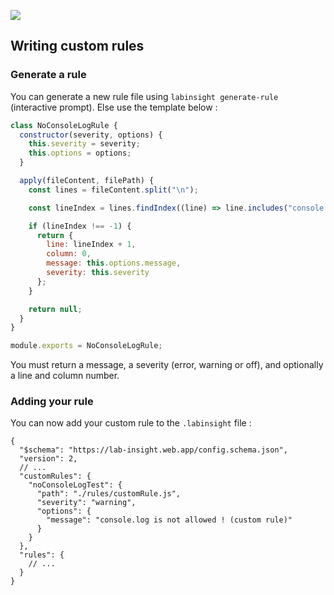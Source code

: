 ![](https://firebasestorage.googleapis.com/v0/b/lab-insight.appspot.com/o/Frame%203.png?alt=media&token=a104bd9c-f7bd-45ee-83d0-5049b0d3cf4d)

## Writing custom rules

### Generate a rule

You can generate a new rule file using `labinsight generate-rule` (interactive prompt).
Else use the template below :

```javascript
class NoConsoleLogRule {
  constructor(severity, options) {
    this.severity = severity;
    this.options = options;
  }

  apply(fileContent, filePath) {
    const lines = fileContent.split("\n");

    const lineIndex = lines.findIndex((line) => line.includes("console.log"));

    if (lineIndex !== -1) {
      return {
        line: lineIndex + 1,
        column: 0,
        message: this.options.message,
        severity: this.severity
      };
    }

    return null;
  }
}

module.exports = NoConsoleLogRule;
```

You must return a message, a severity (error, warning or off), and optionally a line and column number.

### Adding your rule

You can now add your custom rule to the `.labinsight` file :

```jsonc
{
  "$schema": "https://lab-insight.web.app/config.schema.json",
  "version": 2,
  // ...
  "customRules": {
    "noConsoleLogTest": {
      "path": "./rules/customRule.js",
      "severity": "warning",
      "options": {
        "message": "console.log is not allowed ! (custom rule)"
      }
    }
  },
  "rules": {
    // ...
  }
}
```